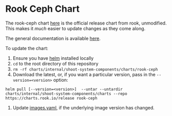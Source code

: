 # Rook Ceph Chart

The rook-ceph chart [here](../charts/internal/shoot-system-components/charts/rook-ceph)
is the official release chart from rook, unmodified. This makes it _much_ easier
to update changes as they come along.

The general documentation is available [here](https://github.com/rook/rook/blob/master/Documentation/helm-operator.md).

To update the chart:

1. Ensure you have [helm](https://helm.sh) installed locally
1. `cd` to the root directory of this repository
1. `rm -rf charts/internal/shoot-system-components/charts/rook-ceph`
1. Download the latest, or, if you want a particular version, pass in the `--version=<version>` option:
```console
helm pull [--version=<version>]  --untar --untardir charts/internal/shoot-system-components/charts --repo https://charts.rook.io/release rook-ceph
```
1. Update [images.yaml](../charts/images.yaml), if the underlying image version has changed.
